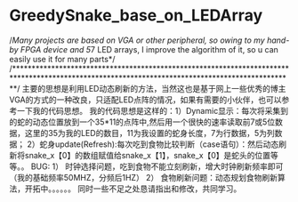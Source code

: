 # GreedySnake_base_on_LEDArray
/*Many projects are based on VGA or other peripheral, so owing to my hand-by FPGA device and 5*7 LED arrays, I improve the algorithm of it, so u can easily use it for many parts*/
/************************************************************************************************************************************************/
主要的思想是利用LED动态刷新的方法，当然这也是基于网上一些优秀的博主VGA的方式的一种改良，只适配LED点阵的情况，如果有需要的小伙伴，也可以参考一下我的代码思想。
我的代码思想是这样的：1）Dynamic显示：每次将采集到的蛇的动态位置放到一个35\*11的点阵中,然后用一个很快的速率读取前7或5位数据，这里的35为我的LED的数目，11为我设置的蛇身长度，7为行数据，5为列数据；
                     2）蛇身update(Refresh):每次吃到食物比较判断（case语句）：然后动态刷新将snake_x【0】的数组赋值给snake_x【1】，snake_x【0】是蛇头的位置等等。。
BUG: 1） 时钟选择问题，吃到食物不能立刻刷新，增大时钟刷新频率即可（我的基础频率50MHZ，分频后1HZ）
     2） 食物刷新问题：动态规划食物刷新算法，开拓中。。。。。。
同时一些不足之处恳请指出和修改，共同学习。
